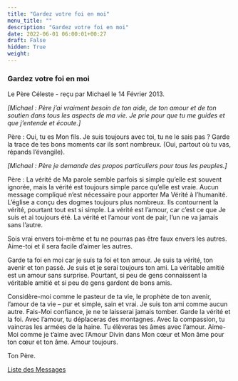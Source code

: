 ```yaml
---
title: "Gardez votre foi en moi"
menu_title: ""
description: "Gardez votre foi en moi"
date: 2022-06-01 06:00:01+00:27
draft: False
hidden: True
weight:
---
```

### Gardez votre foi en moi

Le Père Céleste - reçu par Michael le 14 Février 2013.

*[Michael : Père j’ai vraiment besoin de ton aide, de ton amour et de ton soutien dans tous les aspects de ma vie. Je prie pour que tu me guides et que j’entende et écoute.]*

Père : Oui, tu es Mon fils. Je suis toujours avec toi, tu ne le sais pas ? Garde la trace de tes bons moments car ils sont nombreux. (Oui, partout où tu vas, répands l’évangile).

*[Michael : Père je demande des propos particuliers pour tous les peuples.]*

Père : La vérité de Ma parole semble parfois si simple qu’elle est souvent ignorée, mais la vérité est toujours simple parce qu’elle est vraie. Aucun message compliqué n’est nécessaire pour apporter Ma Vérité à l’humanité. L’église a conçu des dogmes toujours plus nombreux. Ils contournent la vérité, pourtant tout est si simple. La vérité est l’amour, car c’est ce que Je suis et ai toujours été. La vérité et l’amour vont de pair, l’un ne va jamais sans l’autre.

Sois vrai envers toi-même et tu ne pourras pas être faux envers les autres. Aime-toi et il sera facile d’aimer les autres.

Garde ta foi en moi car je suis ta foi et ton amour. Je suis ta vérité, ton avenir et ton passé. Je suis et je serai toujours ton ami. La véritable amitié est un amour sans surprise. Pourtant, si peu de gens connaissent la véritable amitié et si peu de gens gardent de bons amis.

Considère-moi comme le pasteur de ta vie, le prophète de ton avenir, l’amour de ta vie – pur et simple, sain et vrai. Je suis ton ami comme aucun autre. Fais-Moi confiance, je ne te laisserai jamais tomber. Garde la vérité et la foi. Avec l’amour, tu déplaceras des montagnes. Avec la compassion, tu vaincras les armées de la haine. Tu élèveras tes âmes avec l’amour. Aime-Moi comme je t’aime avec l’Amour Divin dans Mon cœur et Mon âme pour ton cœur et ton âme. Amour toujours.

Ton Père.

[Liste des Messages](/fr-contemporary-messages/fr-contemporary-messages-by-date-order/fr-contemporary-messages-2013)
